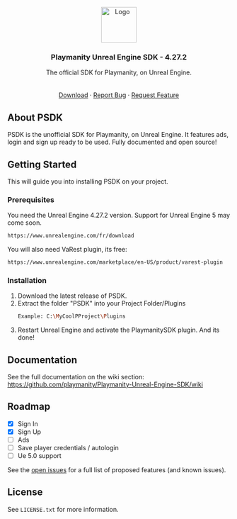 <!-- PROJECT LOGO -->
<br />
<div align="center">
  <a href="#">
    <img src="https://avatars.githubusercontent.com/u/96354791?s=200&v=4" alt="Logo" width="80" height="80">
  </a>

  <h3 align="center">Playmanity Unreal Engine SDK - 4.27.2</h3>

  <p align="center">
    The official SDK for Playmanity, on Unreal Engine.
    <br />
    <br />
    <br />
    <a href="https://github.com/playmanity/Playmanity-Unreal-Engine-SDK/releases/latest">Download</a>
    ·
    <a href="https://github.com/playmanity/Playmanity-Unreal-Engine-SDK/issues">Report Bug</a>
    ·
    <a href="https://github.com/playmanity/Playmanity-Unreal-Engine-SDK/issues">Request Feature</a>
  </p>
</div>

## About PSDK

PSDK is the unofficial SDK for Playmanity, on Unreal Engine. It features ads, login and sign up ready to be used. Fully documented and open source!

<!-- GETTING STARTED -->
## Getting Started

This will guide you into installing PSDK on your project.

### Prerequisites

You need the Unreal Engine 4.27.2 version. Support for Unreal Engine 5 may come soon.
  ```sh
  https://www.unrealengine.com/fr/download
  ```
You will also need VaRest plugin, its free:
  ```sh
  https://www.unrealengine.com/marketplace/en-US/product/varest-plugin
  ```

### Installation

1. Download the latest release of PSDK.
2. Extract the folder "PSDK" into your Project Folder/Plugins
   ```sh
   Example: C:\MyCoolPProject\Plugins
   ```
3. Restart Unreal Engine and activate the PlaymanitySDK plugin. And its done!

## Documentation

See the full documentation on the wiki section: https://github.com/playmanity/Playmanity-Unreal-Engine-SDK/wiki

<!-- ROADMAP -->
## Roadmap

- [x] Sign In
- [x] Sign Up
- [ ] Ads
- [ ] Save player credentials / autologin
- [ ] Ue 5.0 support

See the [open issues](https://github.com/playmanity/Playmanity-Unreal-Engine-SDK/issues) for a full list of proposed features (and known issues).

<!-- LICENSE -->
## License

See `LICENSE.txt` for more information.
